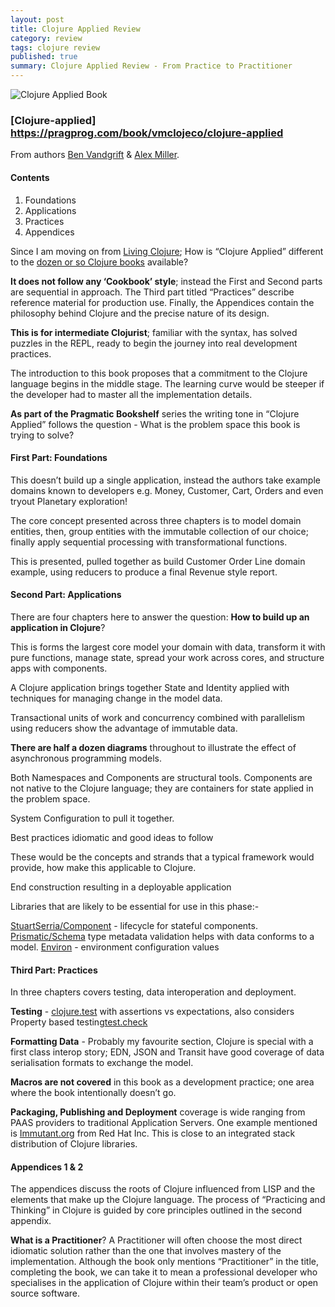 ```yaml
---
layout: post
title: Clojure Applied Review
category: review
tags: clojure review
published: true
summary: Clojure Applied Review - From Practice to Practitioner 
---
```


![Clojure Applied Book](https://raw.githubusercontent.com/griffio/griffio.github.io/master/public/clojure_applied.jpg)

### [Clojure-applied] https://pragprog.com/book/vmclojeco/clojure-applied

From authors [Ben Vandgrift](https://twitter.com/bvandgrift) & [Alex Miller](https://twitter.com/puredanger).

#### Contents

1. Foundations
1. Applications
1. Practices
1. Appendices

Since I am moving on from [Living Clojure](https://griffio.github.io/review/2015/05/02/Living-Clojure-Review/); How is “Clojure Applied” different to the [dozen or so Clojure books](http://clojure-doc.org/articles/ecosystem/books.html) available?

**It does not follow any ‘Cookbook’ style**; instead the First and Second parts are sequential in approach. The Third part titled “Practices” describe reference material for production use. Finally, the Appendices contain the philosophy behind Clojure and the precise nature of its design.

**This is for intermediate Clojurist**; familiar with the syntax, has solved puzzles in the REPL, ready to begin the journey into real development practices.

The introduction to this book proposes that a commitment to the Clojure language begins in the middle stage. The learning curve would be steeper if the developer had to master all the implementation details. 

**As part of the Pragmatic Bookshelf** series the writing tone in “Clojure Applied” follows the question - What is the problem space this book is trying to solve?

#### First Part: Foundations

This doesn’t build up a single application, instead the authors take example domains known to developers e.g. Money, Customer, Cart, Orders and even tryout Planetary exploration!

The core concept presented across three chapters is to model domain entities, then, group entities with the immutable collection of our choice; finally apply sequential processing with transformational functions.

This is presented, pulled together as build Customer Order Line domain example, using reducers to produce a final Revenue style report.

#### Second Part: Applications

There are four chapters here to answer the question:
**How to build up an application in Clojure**?

This is forms the largest core model your domain with data, transform it with pure functions, manage state, spread your work across cores, and structure apps with components. 

A Clojure application brings together State and Identity applied with techniques for managing change in the model data.

Transactional units of work and concurrency combined with parallelism using reducers show the advantage of immutable data. 

**There are half a dozen diagrams** throughout to illustrate the effect of asynchronous programming models.

Both Namespaces and Components are structural tools.
Components are not native to the Clojure language; they are containers for state applied in the problem space.

System Configuration to pull it together.

Best practices idiomatic and good ideas to follow

These would be the concepts and strands that a typical framework would provide, how make this applicable to Clojure. 

End construction resulting in a deployable application

Libraries that are likely to be essential for use in this phase:-

[StuartSerria/Component](https://github.com/stuartsierra/component) - lifecycle for stateful components.
[Prismatic/Schema](https://github.com/Prismatic/schema) type metadata validation helps with data conforms to a model.
[Environ](https://github.com/weavejester/environ) - environment  configuration values
#### Third Part: Practices
In three chapters covers testing, data interoperation and deployment.

**Testing** - [clojure.test](https://clojure.github.io/clojure/clojure.test-api.html) with assertions vs expectations, also considers Property based testing[test.check](https://github.com/clojure/test.check)  

**Formatting Data** - Probably my favourite section, Clojure is special with a first class interop story; EDN, JSON and Transit have good coverage of data serialisation formats to exchange the model. 

**Macros are not covered** in this book as a development practice; one area where the book intentionally doesn’t go.

**Packaging, Publishing and Deployment** coverage is wide ranging from PAAS providers to traditional Application Servers.
One example mentioned is [Immutant.org](http://immutant.org/) from Red Hat Inc. This is close to an integrated stack distribution of Clojure libraries.

#### Appendices 1 & 2
The appendices discuss the roots of Clojure influenced from LISP and the elements that make up the Clojure language. The process of “Practicing and Thinking” in Clojure is guided by core principles outlined in the second appendix.

**What is a Practitioner**?
A Practitioner will often choose the most direct idiomatic solution rather than the one that involves mastery of the implementation. Although the book only mentions “Practitioner” in the title, completing the book, we can take it to mean a professional developer who specialises in the application of Clojure within their team’s product or open source software.
